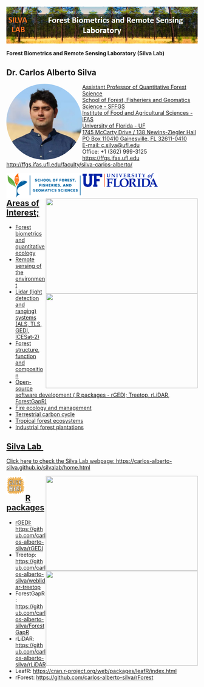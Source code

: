 ![](https://github.com/carlos-alberto-silva/silvalab/blob/master/images/top_cover.png)<br/>

**Forest Biometrics and Remote Sensing Laboratory (Silva Lab)**

## Dr. Carlos Alberto Silva

<a href="https://carlos-alberto-silva.github.io/silvalab/home.html"><img align="left" width="200" style="border-radius:50%" src="https://github.com/carlos-alberto-silva/silvalab/blob/master/images/CarlosSilva.jpg">

Assistant Professor of Quantitative Forest Science\
School of Forest, Fisheriers and Geomatics Science - SFFGS\
Institute of Food and Agricultural Sciences - IFAS\
University of Florida - UF\
1745 McCarty Drive / 138 Newins-Ziegler Hall\
PO Box 110410 Gainesville, FL 32611-0410\
E-mail: c.silva@ufl.edu\
Office: +1 (362) 999-3125\
<https://ffgs.ifas.ufl.edu>\
<http://ffgs.ifas.ufl.edu/faculty/silva-carlos-alberto/>

<a href="https://carlos-alberto-silva.github.io/silvalab/home.html"><img align="left" width="200" src="https://github.com/carlos-alberto-silva/silvalab/blob/master/images/sffgs.png">
<a href="https://carlos-alberto-silva.github.io/silvalab/home.html"><img align="left" width="200" src="https://github.com/carlos-alberto-silva/silvalab/blob/master/images/uf.png">

<a href="https://carlos-alberto-silva.github.io/silvalab/home.html"><img align="right" width="400" height="250" src="https://github.com/carlos-alberto-silva/silvalab/blob/master/images/lidar_3d_v2.gif">
<a href="https://carlos-alberto-silva.github.io/silvalab/home.html"><img align="right" width="400" height="250" src="https://github.com/carlos-alberto-silva/silvalab/blob/master/images/itc1.gif">
<br />




## Areas of Interest;

* Forest biometrics and quantitative ecology
* Remote sensing of the environment
* Lidar (light detection and ranging) systems (ALS, TLS, GEDI, ICESat-2)
* Forest structure, function and composition
* Open-source software development ( R packages - rGEDI; Treetop, rLiDAR, ForestGapR)
* Fire ecology and management
* Terrestrial carbon cycle
* Tropical forest ecosystems
* Industrial forest plantations
 

## Silva Lab&nbsp;

Click here to check the Silva Lab webpage: 
<https://carlos-alberto-silva.github.io/silvalab/home.html>

<a href="https://carlos-alberto-silva.github.io/silvalab/home.html"><img align="left" width="50" height="50" src="https://github.com/carlos-alberto-silva/silvalab/blob/master/images/click_here.gif"> 

<a href="https://carlos-alberto-silva.github.io/silvalab/home.html"><img align="right" width="400" height="250" src="https://github.com/carlos-alberto-silva/silvalab/blob/master/images/itc2.gif">
<a href="https://carlos-alberto-silva.github.io/silvalab/home.html"><img align="right" width="400" height="250" src="https://github.com/carlos-alberto-silva/silvalab/blob/master/images/itc3.gif">
<br />





## R packages
* rGEDI: https://github.com/carlos-alberto-silva/rGEDI
* Treetop: https://github.com/carlos-alberto-silva/weblidar-treetop
* ForestGapR: https://github.com/carlos-alberto-silva/ForestGapR
* rLiDAR: https://github.com/carlos-alberto-silva/rLiDAR
* LeafR: https://cran.r-project.org/web/packages/leafR/index.html
* rForest: https://github.com/carlos-alberto-silva/rForest

 
